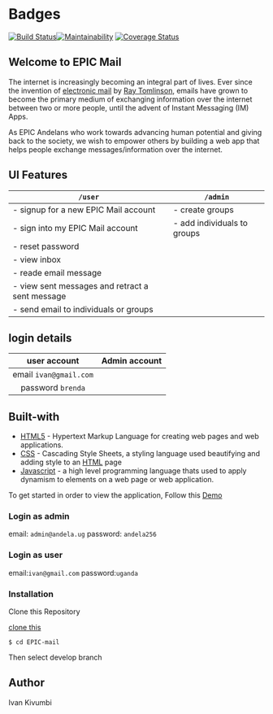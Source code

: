# Badges

[![Build Status](https://travis-ci.org/Ivankivu/EPIC-mail.svg?branch=api-user-sign-164727347)](https://travis-ci.org/Ivankivu/EPIC-mail)[![Maintainability](https://api.codeclimate.com/v1/badges/079ceee6c85bf2c40de9/maintainability)](https://codeclimate.com/github/Ivankivu/EPIC-mail/maintainability) [![Coverage Status](https://coveralls.io/repos/github/Ivankivu/EPIC-mail/badge.svg?branch=api-user-sign-164727347)](https://coveralls.io/github/Ivankivu/EPIC-mail?branch=api-user-sign-164727347)

## Welcome to EPIC Mail

The internet is increasingly becoming an integral part of lives. Ever since the invention of
[electronic mail](https://en.wikipedia.org/wiki/Email) by [Ray Tomlinson](https://en.wikipedia.org/wiki/Ray_Tomlinson), emails have grown to become the primary medium of
exchanging information over the internet between two or more people, until the advent of Instant
Messaging (IM) Apps.

As EPIC Andelans who work towards advancing human potential and giving back to the society,
we wish to empower others by building a web app that helps people exchange
messages/information over the internet.

## UI Features

 |`/user`| `/admin`|
 |---|---|
 |- signup for a new EPIC Mail account| - create groups|
 |- sign into my EPIC Mail account| - add individuals to groups|
 |- reset password||
 |- view inbox||
 |- reade email message||
 |- view sent messages and retract a sent message||
 |- send email to individuals or groups||

 ## login details

  |user account|Admin account|
  |:---:|:---:|
  |email `ivan@gmail.com`||
  |password `brenda`||


## Built-with

* [HTML5](https://en.wikipedia.org/wiki/HTML) - Hypertext Markup Language for creating web pages and web applications.
* [CSS](https://en.wikipedia.org/wiki/Cascading_Style_Sheets) - Cascading Style Sheets, a styling language used beautifying and adding style to an [HTML](https://en.wikipedia.org/wiki/HTML) page
* [Javascript](https://en.wikipedia.org/wiki/JavaScript) - a high level programming language thats used to apply dynamism to elements on a web page or web application.

To get started in order to view the application, Follow this [Demo](https://ivankivu.github.io/EPIC-mail/UI/)

### Login as admin

email: `admin@andela.ug`
password: `andela256`

### Login as user

email:`ivan@gmail.com`
password:`uganda`

### Installation


Clone this Repository

[clone this](https://github.com/Ivankivu/EPIC-mail.git)

`$ cd EPIC-mail`

Then select develop branch

## Author

Ivan Kivumbi
